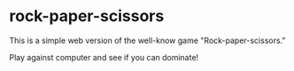 # rock-paper-scissors

This is a simple web version of the well-know game "Rock-paper-scissors."

Play against computer and see if you can dominate!

